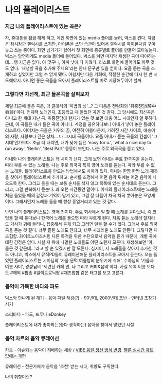 # 나의 플레이리스트

### 지금 나의 플레이리스트에 있는 곡은?

자, 휴대폰을 잠금 해제 하고, 메인 화면에 있는 media 폴더를 눌러, 벅스를 켠다. 지금은 잠시잠깐 갤럭시를 쓰지만, 아이폰을 쓰던 습관이 있어서 갤럭시를 아이폰처럼 꾸며놓고 쓰는 중이다. 화면 넘기기가 싫어서 첫 화면에 종류별로 폴더를 만들어 모아놓는다. 벅스는 당연하게도 media 폴더에 들어있다. 벅스를 켜면 마지막 재생한 곡이 떠야하는데... 엥 지금은 없다. 아 맞구나, 아까 낮에 다 지웠다. 리스트 화면에 들어가도 아무 것도 없다. '재생할 곡을 추가해 주세요'라는 안내 문구만 있을 뿐이다. 요즘 듣는 곡을 소개하고 싶었지만 그럴 수 없게 됐다. 아쉽지만 다음 기회에, 적절한 순간에 다시 한 번 시도해야지. 아니면 좋은 곡들을 모아서 플레이리스트를 따로 저장해두어야 할까.



### 그렇다면 차선책, 최근 들은곡을 살펴보자

제일 최근에 들은 곡은, 더 클래식의 '마법의 성'...? 그 다음은 전람회의 '취중진담(醉中眞談)'이다. 언제적 노래인지, 초등학교 때 들었던 곡인 것 같다. 그 당시에도 최신곡은 아니고 한 세대 지난 곡. 취중진담에 한자가 있는 것 보면 대충 어느 시대인지 알 듯하다. 근데, 이 곡들은 내가 들은 곡이 아니다. 계정을 공유하다보니 아내가 넣어 놓은 플레이리스트다. 이어지는 곡들은 거위의 꿈, 여전히 아름다운지, 가려진 시간 사이로, 애송이의 사랑, 사랑보다 깊은 상처... 다 그시대 곡들이다. 요즘 아내가 듣는 곡들의 컨셉이 '그시대'인가보다. 조금 더 내리면, 내가 낮에 듣던 'easy for u.', 'what a nice day to run away', 'Berlin', 'Best Part' 등등이 보인다. 나는 주로 외국곡을 듣고 있다.

아내와 나의 플레이리스트는 꽤 차이가 난다. 크게 보면 아내는 주로 한국곡을 듣는다. 따라 부를 수 있는 노래들. 나는 주로 외국곡 특히 영어 노래를 듣는다. 따라 부를 수 없는 노래들. 플레이리스트를 만드는 방법에서도 차이가 있다. 아내는 한땀 한땀 노래 제목을 찾아서 플레이리스트에 추가하고, 순서를 조정해서 어떤 음악 뒤에는 어떤 음악이 나오도록 한다. 그리고 들을 때는 보통 순서를 섞지 않고 목록에 있는 순서대로 듣는다. 그리고, 그걸 반복해서 듣는다. 꽤 오랜 시간동안 말이다. 아내의 플레이리스트에는 노래를 처음 들었을 때의 감정과 기억이 담겨 있고, 그걸 잘 다듬어 차곡 차곡 쌓아놓은 모양새이다. 그래서인지 노래를 들을 때 항상 흥얼거리고 있는 것 같다.

반면 나의 플레이리스트는 영어 천지다. 주로 회사에서 일 할 때 노래를 듣다보니, 즉 코딩을 할 때 듣다보니 한국어 노래를 들으면 따라 부르게 된다. 처음 듣는 노래라 할지라도 가사가 귀에 들리니, 집중해서 듣게 되고 그러면 일을 할 수가 없다. 그래서 주로 외국곡을 듣는 것 같다. 너무 졸린 노래도 안되고, 너무 시끄러운 노래도 안된다. 그렇다면 재즈힙합. 화이트노이즈처럼 다른 목적을 위한 수단으로서 음악을 듣기 때문에, 개별 곡에 대한 감정은 없다. 사실 저 위에 나열한 노래들도 어떤 노랜지 모른다. 재생해보면 '아, 들은 것 같은데...'라고 할 순 있겠지만 잘 모른다. 심지어, 저 노래들을 찾아서 추가한 것도 아니고, 벅스에서 뮤직PD들이 큐레이션해둔 플레이리스트를 모아서 듣는다. 오늘 들었던 플레이리스트는 시마님의 '가을 문턱 여름밤의 분위기에 취해', 수아님의 '가을과 여름 사이', 왕깡님의 '세련된 카페 안, 나 그리고 커피&음악'이다. 사실 목록 이름 보다도 #해외 #팝송 #일렉트로닉팝 #재즈힙합 같은 태그를 보고 고른다.



### 음악이 가득한 바다와 파도

벅스와 만나게 된 계기 - 음악 파일 해킹(?) - 90년대, 2000년대 초반 - 인터넷 초창기 시기

소리바다 - 파도, 프루나 eDonkey

플레이리스트에 내가 좋아하는(좋다 생각하는) 음악을 찾아서 넣었던 시절



### 음악 차트와 음악 큐레이션

차트 - 이슈되는 음악이 지배하는 세상 / [VIBE 음원 정산 방식 변경](http://www.bloter.net/archives/373821), [멜론 실시간 차트 없애는 개편](http://www.bloter.net/archives/381651)

큐레이션 - 전문가에게 음악을 '추천' 받는 시대, 취향도 구독한다.

나의 취향이란?
